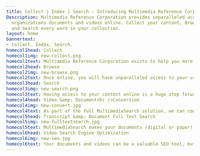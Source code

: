 ```yaml
---
title: Collect | Index | Search - Introducing Multimedia Reference Corporation
Description: Multimedia Reference Corporation provides unparalleled access to your
  organizations documents and videos online. Collect your content, Browse using metadata,
  and Search every word in your collection.
layout: home
bannertext:
- Collect. Index. Search.
homecol1head: Collect
homecol1img: new-collect.png
homecol1text: Multimedia Reference Corporation exists to help you more easily access your important information. Whether you have boxes of paper documents and analog videos or digital documents and media, we'll help you collect it into a fully searchable online collection. Read more about <a href="/services/video-document-conversion/">Video &amp; Document Conversion</a>.
homecol2head: Browse
homecol2img: new-browse.png
homecol2text: Once online, you will have unparalleled access to your valuable content. With the  addition of metadata––information about your documents or videos––your content is completely browsable. Think of the old card catalogues, updated for the 21st century.
homecol3head: Search
homecol3img: new-search.png
homecol3text: Having access to your content online is a huge step forward, but that's only the beginning. We index every word of your documents and video transcripts. You can search for words or phrases, or combine full text search with metadata search to find exactly what you're looking for every time. Read more about <a href="/services/search/">Transcript &amp; Full Document Search</a>.
homecol4head: Video &amp; Document<br />Conversion
homecol4img: new-convert.jpg
homecol4text: As part of the full MultimediaSearch solution, we can convert your paper documents and old videos in any format--reel, VHS, DVD, etc.--into digital files, complete with transcripts, and incorporated into your own online library.
homecol5head: Transcript &amp; Document Full Text Search
homecol5img: new-fulltextsearch.jpg
homecol5text: MultimediaSearch makes your documents (digital or paper) and video transcripts (automatically created or professionally generated) infinitely more valuable by indexing every word for full search capabilities.
homecol6head: Video Search Engine Optimization
homecol6img: new-seo.jpg
homecol6text: Your documents and videos can be a valuable SEO tool, but if their text is not fully indexed and if they're hosted offsite, you're not getting that value. MultimediaSearch ensures that web traffic generated by your docs and videos comes to your site and stays there!
---
```

